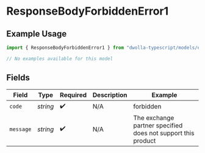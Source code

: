 # ResponseBodyForbiddenError1

## Example Usage

```typescript
import { ResponseBodyForbiddenError1 } from "dwolla-typescript/models/errors";

// No examples available for this model
```

## Fields

| Field                                                        | Type                                                         | Required                                                     | Description                                                  | Example                                                      |
| ------------------------------------------------------------ | ------------------------------------------------------------ | ------------------------------------------------------------ | ------------------------------------------------------------ | ------------------------------------------------------------ |
| `code`                                                       | *string*                                                     | :heavy_check_mark:                                           | N/A                                                          | forbidden                                                    |
| `message`                                                    | *string*                                                     | :heavy_check_mark:                                           | N/A                                                          | The exchange partner specified does not support this product |